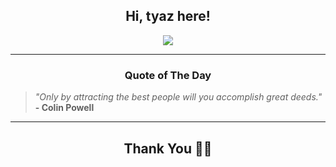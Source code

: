 <h2 align="center"> Hi, tyaz here!</h2>

<p align="center">
<a href="https://github.com/tyazx" alt="github streak"><img src="https://dvst-streak.herokuapp.com/?user=tyazx&theme=tokyonight&fire=DD472C"></a>
</p>

<hr>
<h3 align="center">Quote of The Day</h3>
<p align="center">
<blockquote>
<i>"Only by attracting the best people will you accomplish great deeds."</i>
<br>
<b>- Colin Powell</b>
</blockquote>
</p>


<hr>
<h2 align="center">Thank You 🙏🏼</h2>
